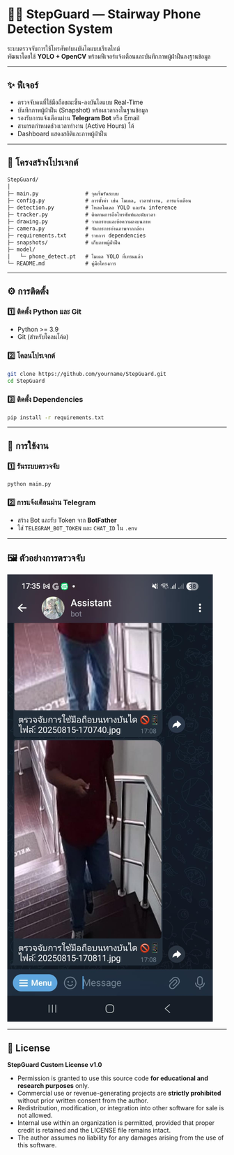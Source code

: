 # 📱🚫 StepGuard — Stairway Phone Detection System

ระบบตรวจจับการใช้โทรศัพท์บนบันไดแบบเรียลไทม์  
พัฒนาโดยใช้ **YOLO + OpenCV** พร้อมฟีเจอร์แจ้งเตือนและบันทึกภาพผู้ฝ่าฝืนลงฐานข้อมูล

---

## ✨ ฟีเจอร์
- ตรวจจับคนที่ใช้มือถือขณะขึ้น-ลงบันไดแบบ Real-Time
- บันทึกภาพผู้ฝ่าฝืน (Snapshot) พร้อมเวลาลงในฐานข้อมูล
- รองรับการแจ้งเตือนผ่าน **Telegram Bot** หรือ Email
- สามารถกำหนดช่วงเวลาทำงาน (Active Hours) ได้
- Dashboard แสดงสถิติและภาพผู้ฝ่าฝืน

---

## 📂 โครงสร้างโปรเจกต์
```plaintext
StepGuard/
│
├─ main.py               # จุดเริ่มรันระบบ
├─ config.py             # การตั้งค่า เช่น โมเดล, เวลาทำงาน, การแจ้งเตือน
├─ detection.py          # โหลดโมเดล YOLO และรัน inference
├─ tracker.py            # ติดตามการถือโทรศัพท์และนับเวลา
├─ drawing.py            # วาดกรอบและข้อความลงบนภาพ
├─ camera.py             # จัดการการอ่านภาพจากกล้อง
├─ requirements.txt      # รายการ dependencies
├─ snapshots/            # เก็บภาพผู้ฝ่าฝืน
├─ model/
│   └─ phone_detect.pt   # โมเดล YOLO ที่เทรนแล้ว
└─ README.md             # คู่มือโครงการ
```

---

## ⚙️ การติดตั้ง

### 1️⃣ ติดตั้ง Python และ Git
- Python >= 3.9
- Git (สำหรับโคลนโค้ด)

### 2️⃣ โคลนโปรเจกต์
```bash
git clone https://github.com/yourname/StepGuard.git
cd StepGuard
```

### 3️⃣ ติดตั้ง Dependencies
```bash
pip install -r requirements.txt
```

---

## 🚀 การใช้งาน

### 1️⃣ รันระบบตรวจจับ
```bash
python main.py
```

### 2️⃣ การแจ้งเตือนผ่าน Telegram
- สร้าง Bot และรับ Token จาก **BotFather**
- ใส่ `TELEGRAM_BOT_TOKEN` และ `CHAT_ID` ใน `.env`

---

## 🖼️ ตัวอย่างการตรวจจับ
![Detection Example](image\perview.jpg)

---

## 📜 License

**StepGuard Custom License v1.0**

- Permission is granted to use this source code **for educational and research purposes** only.
- Commercial use or revenue-generating projects are **strictly prohibited** without prior written consent from the author.
- Redistribution, modification, or integration into other software for sale is not allowed.
- Internal use within an organization is permitted, provided that proper credit is retained and the LICENSE file remains intact.
- The author assumes no liability for any damages arising from the use of this software.

